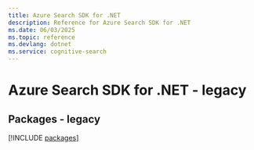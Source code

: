 ```yaml
---
title: Azure Search SDK for .NET
description: Reference for Azure Search SDK for .NET
ms.date: 06/03/2025
ms.topic: reference
ms.devlang: dotnet
ms.service: cognitive-search
---
```

# Azure Search SDK for .NET - legacy
## Packages - legacy
[!INCLUDE [packages](search-index.md)]